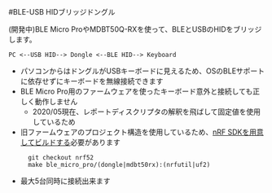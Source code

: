 #BLE-USB HIDブリッジドングル

(開発中)BLE Micro ProやMDBT50Q-RXを使って、BLEとUSBのHIDをブリッジします。
```
PC <--USB HID--> Dongle <--BLE HID--> Keyboard
```

- パソコンからはドングルがUSBキーボードに見えるため、OSのBLEサポートに依存せずにキーボードを無線接続できます
- BLE Micro Pro用のファームウェアを使ったキーボード意外と接続しても正しく動作しません
  - 2020/05現在、レポートディスクリプタの解釈を飛ばして固定値を使用しているため
- 旧ファームウェアのプロジェクト構造を使用しているため、[nRF SDKを用意してビルドする](deprecated/README.md)必要があります
  ```
    git checkout nrf52
    make ble_micro_pro/(dongle|mdbt50rx):(nrfutil|uf2)
  ```
- 最大5台同時に接続出来ます